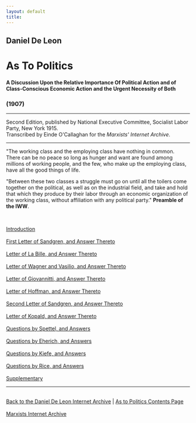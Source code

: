 ```yaml
---
layout: default
title: 
---
```

## Daniel De Leon

# As To Politics

#### A Discussion Upon the Relative Importance Of Political Action and of Class-Conscious Economic Action and the Urgent Necessity of Both

### (1907)

------------------------------------------------------------------------

Second Edition, published by National Executive Committee, Socialist
Labor Party, New York 1915.\
Transcribed by Einde O'Callaghan for the *Marxists' Internet Archive*.

------------------------------------------------------------------------

"The working class and the employing class have nothing in common. There
can be no peace so long as hunger and want are found among millions of
working people, and the few, who make up the employing class, have all
the good things of life.

"Between these two classes a struggle must go on until all the toilers
come together on the political, as well as on the industrial field, and
take and hold that which they produce by their labor through an economic
organization of the working class, without affiliation with any
political party." **Preamble of the IWW**.

 

[Introduction](00-intro.html)\
\
[First Letter of Sandgren, and Answer Thereto](01-sandgren1.html)\
\
[Letter of La Bille, and Answer Thereto](02-labille.html)\
\
[Letter of Wagner and Vasilio, and Answer Thereto](03-wandv.html)\
\
[Letter of Giovannitti, and Answer Thereto](04-giovannitti.html)\
\
[Letter of Hoffman, and Answer Thereto](05-hoffman.html)\
\
[Second Letter of Sandgren, and Answer Thereto](06-sandgren2.html)\
\
[Letter of Kopald, and Answer Thereto](07-kopald.html)\
\
[Questions by Spettel, and Answers](08-spettel.html)\
\
[Questions by Eherich, and Answers](09-eherich.html)\
\
[Questions by Kiefe, and Answers](10-kiefe.html)\
\
[Questions by Rice, and Answers](11-rice.html)\
\
[Supplementary](12-supplementary.html)

------------------------------------------------------------------------

\
[Back to the Daniel De Leon Internet Archive](../../../index.htm) \| [As
to Politics Contents Page](index.htm)\
\
[Marxists Internet Archive](../../../../index.htm)

 

 

 

 

